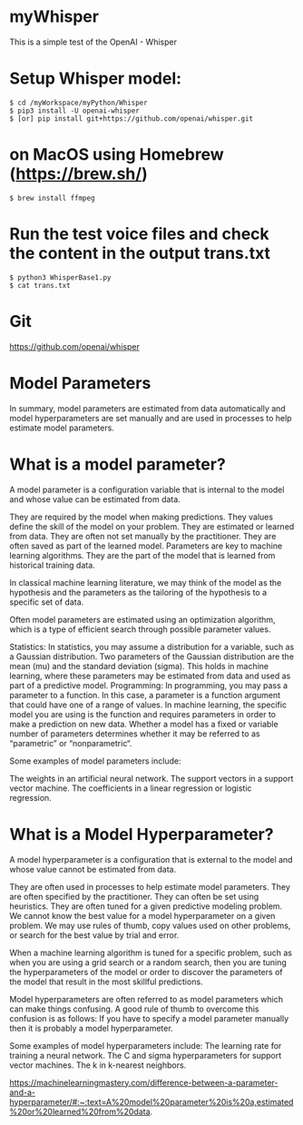 # myWhisper
This is a simple test of the OpenAI - Whisper 

# Setup Whisper model: 
    $ cd /myWorkspace/myPython/Whisper
    $ pip3 install -U openai-whisper
    $ [or] pip install git+https://github.com/openai/whisper.git 

# on MacOS using Homebrew (https://brew.sh/)
    $ brew install ffmpeg

# Run the test voice files and check the content in the output trans.txt
    $ python3 WhisperBase1.py
    $ cat trans.txt

# Git
https://github.com/openai/whisper

# Model Parameters
In summary, model parameters are estimated from data automatically and model hyperparameters are set manually and are used in processes to help estimate model parameters.

# What is a model parameter?
A model parameter is a configuration variable that is internal to the model and whose value can be estimated from data.

They are required by the model when making predictions.
They values define the skill of the model on your problem.
They are estimated or learned from data.
They are often not set manually by the practitioner.
They are often saved as part of the learned model.
Parameters are key to machine learning algorithms. They are the part of the model that is learned from historical training data.

In classical machine learning literature, we may think of the model as the hypothesis and the parameters as the tailoring of the hypothesis to a specific set of data.

Often model parameters are estimated using an optimization algorithm, which is a type of efficient search through possible parameter values.

Statistics: In statistics, you may assume a distribution for a variable, such as a Gaussian distribution. Two parameters of the Gaussian distribution are the mean (mu) and the standard deviation (sigma). This holds in machine learning, where these parameters may be estimated from data and used as part of a predictive model.
Programming: In programming, you may pass a parameter to a function. In this case, a parameter is a function argument that could have one of a range of values. In machine learning, the specific model you are using is the function and requires parameters in order to make a prediction on new data.
Whether a model has a fixed or variable number of parameters determines whether it may be referred to as “parametric” or “nonparametric“.

Some examples of model parameters include:

The weights in an artificial neural network.
The support vectors in a support vector machine.
The coefficients in a linear regression or logistic regression.

# What is a Model Hyperparameter?
A model hyperparameter is a configuration that is external to the model and whose value cannot be estimated from data.

They are often used in processes to help estimate model parameters.
They are often specified by the practitioner.
They can often be set using heuristics.
They are often tuned for a given predictive modeling problem.
We cannot know the best value for a model hyperparameter on a given problem. We may use rules of thumb, copy values used on other problems, or search for the best value by trial and error.

When a machine learning algorithm is tuned for a specific problem, such as when you are using a grid search or a random search, then you are tuning the hyperparameters of the model or order to discover the parameters of the model that result in the most skillful predictions.

Model hyperparameters are often referred to as model parameters which can make things confusing. A good rule of thumb to overcome this confusion is as follows:
If you have to specify a model parameter manually then it is probably a model hyperparameter.

Some examples of model hyperparameters include:
    The learning rate for training a neural network.
    The C and sigma hyperparameters for support vector machines.
    The k in k-nearest neighbors.

https://machinelearningmastery.com/difference-between-a-parameter-and-a-hyperparameter/#:~:text=A%20model%20parameter%20is%20a,estimated%20or%20learned%20from%20data.
